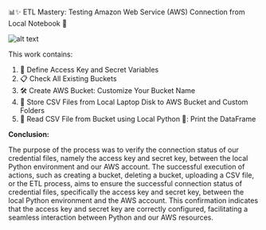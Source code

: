 📊✨ ETL Mastery: Testing Amazon Web Service (AWS) Connection from Local Notebook 📂

![alt text](https://github.com/noviawulandar1/ETL-Mastery-Testing-Amazon-Web-Service-AWS-Connection-from-Local-Notebook/blob/main/cv3.gif)

This work contains:
1. 🔐 Define Access Key and Secret Variables
2. 📋 Check All Existing Buckets
3. 🛠️ Create AWS Bucket: Customize Your Bucket Name
4. 📁 Store CSV Files from Local Laptop Disk to AWS Bucket and Custom Folders
5. 📂 Read CSV File from Bucket using Local Python 🐍: Print the DataFrame

**Conclusion:**

The purpose of the process was to verify the connection status of our credential files, namely the access key and secret key, between the local Python environment and our AWS account. The successful execution of actions, such as creating a bucket, deleting a bucket, uploading a CSV file, or the ETL process, aims to ensure the successful connection status of credential files, specifically the access key and secret key, between the local Python environment and the AWS account. This confirmation indicates that the access key and secret key are correctly configured, facilitating a seamless interaction between Python and our AWS resources.
  
